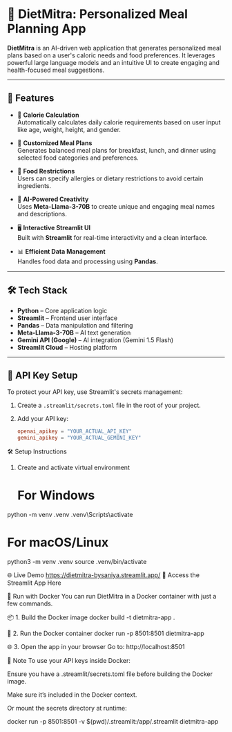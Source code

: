 # 🥗 DietMitra: Personalized Meal Planning App

**DietMitra** is an AI-driven web application that generates personalized meal plans based on a user's caloric needs and food preferences. It leverages powerful large language models and an intuitive UI to create engaging and health-focused meal suggestions.

---

## 🚀 Features

* 🔢 **Calorie Calculation**  
  Automatically calculates daily calorie requirements based on user input like age, weight, height, and gender.

* 🥘 **Customized Meal Plans**  
  Generates balanced meal plans for breakfast, lunch, and dinner using selected food categories and preferences.

* 🚫 **Food Restrictions**  
  Users can specify allergies or dietary restrictions to avoid certain ingredients.

* 🤖 **AI-Powered Creativity**  
  Uses **Meta-Llama-3-70B** to create unique and engaging meal names and descriptions.

* 🖥️ **Interactive Streamlit UI**  
  Built with **Streamlit** for real-time interactivity and a clean interface.

* 📊 **Efficient Data Management**  
  Handles food data and processing using **Pandas**.

---

## 🛠 Tech Stack

* **Python** – Core application logic  
* **Streamlit** – Frontend user interface  
* **Pandas** – Data manipulation and filtering  
* **Meta-Llama-3-70B** – AI text generation  
* **Gemini API (Google)** – AI integration (Gemini 1.5 Flash)
* **Streamlit Cloud** – Hosting platform

---

## 🔐 API Key Setup

To protect your API key, use Streamlit's secrets management:

1. Create a `.streamlit/secrets.toml` file in the root of your project.  
2. Add your API key:

   ```toml
   openai_apikey = "YOUR_ACTUAL_API_KEY"
   gemini_apikey = "YOUR_ACTUAL_GEMINI_KEY"

🛠️ Setup Instructions
1. Create and activate virtual environment
   # For Windows
python -m venv .venv
.venv\Scripts\activate

# For macOS/Linux
python3 -m venv .venv
source .venv/bin/activate


🌐 Live Demo
https://dietmitra-bysaniya.streamlit.app/
🚀 Access the Streamlit App Here

🐳 Run with Docker
You can run DietMitra in a Docker container with just a few commands.

📦 1. Build the Docker image
docker build -t dietmitra-app .

🚀 2. Run the Docker container
docker run -p 8501:8501 dietmitra-app


🌐 3. Open the app in your browser
Go to: http://localhost:8501

🧪 Note
To use your API keys inside Docker:

Ensure you have a .streamlit/secrets.toml file before building the Docker image.

Make sure it’s included in the Docker context.

Or mount the secrets directory at runtime:

docker run -p 8501:8501 -v $(pwd)/.streamlit:/app/.streamlit dietmitra-app
